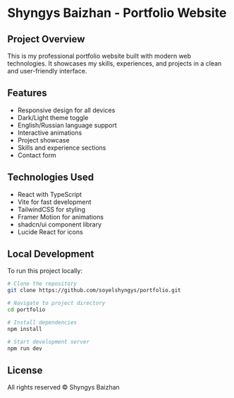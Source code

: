 
# Shyngys Baizhan - Portfolio Website

## Project Overview

This is my professional portfolio website built with modern web technologies. It showcases my skills, experiences, and projects in a clean and user-friendly interface.

## Features

- Responsive design for all devices
- Dark/Light theme toggle
- English/Russian language support
- Interactive animations
- Project showcase
- Skills and experience sections
- Contact form

## Technologies Used

- React with TypeScript
- Vite for fast development
- TailwindCSS for styling
- Framer Motion for animations
- shadcn/ui component library
- Lucide React for icons

## Local Development

To run this project locally:

```sh
# Clone the repository
git clone https://github.com/soyelshyngys/portfolio.git

# Navigate to project directory
cd portfolio

# Install dependencies
npm install

# Start development server
npm run dev
```

## License

All rights reserved © Shyngys Baizhan
